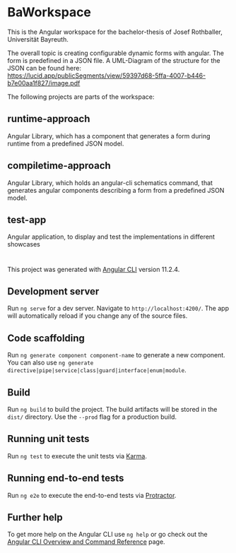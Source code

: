 # BaWorkspace

This is the Angular workspace for the bachelor-thesis of Josef Rothballer, Universität Bayreuth.

The overall topic is creating configurable dynamic forms with angular.
The form is predefined in a JSON file. A UML-Diagram of the structure for the JSON can be found here: https://lucid.app/publicSegments/view/59397d68-5ffa-4007-b446-b7e00aa1f827/image.pdf


The following projects are parts of the workspace:

## runtime-approach

Angular Library, which has a component that generates a form during runtime from a predefined JSON model.

## compiletime-approach

Angular Library, which holds an angular-cli schematics command, that generates angular components describing a form from a predefined JSON model.

## test-app

Angular application, to display and test the implementations in different showcases


#

This project was generated with [Angular CLI](https://github.com/angular/angular-cli) version 11.2.4.

## Development server

Run `ng serve` for a dev server. Navigate to `http://localhost:4200/`. The app will automatically reload if you change any of the source files.

## Code scaffolding

Run `ng generate component component-name` to generate a new component. You can also use `ng generate directive|pipe|service|class|guard|interface|enum|module`.

## Build

Run `ng build` to build the project. The build artifacts will be stored in the `dist/` directory. Use the `--prod` flag for a production build.

## Running unit tests

Run `ng test` to execute the unit tests via [Karma](https://karma-runner.github.io).

## Running end-to-end tests

Run `ng e2e` to execute the end-to-end tests via [Protractor](http://www.protractortest.org/).

## Further help

To get more help on the Angular CLI use `ng help` or go check out the [Angular CLI Overview and Command Reference](https://angular.io/cli) page.
